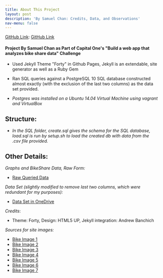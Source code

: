 ```yaml
---
title: About This Project
layout: post
description: 'By Samuel Chan: Credits, Data, and Observations'
nav-menu: false
---
```


[GitHub Link](https://github.com/SamuelChan123/bikeshareapp):      <a href="https://github.com/SamuelChan123/bikeshareapp" class="icon alt fa-github" target="_blank"><span class="label">GitHub Link</span></a>


#### Project By Samuel Chan as Part of Capital One's "Build a web app that analyzes bike share data" Challenge

* Used Jekyll Theme "Forty" in Github Pages, Jekyll is an extendable, site generator as well as a Ruby Gem

* Ran SQL queries against a PostgreSQL 10 SQL database constructed almost exactly (with the exclusion of the last two columns) as the data set provided.

* _Postgres was installed on a Ubuntu 14.04 Virtual Machine using vagrant and VirtualBox_

## Structure:
* _In the SQL folder, create.sql gives the schema for the SQL database, load.sql is run by setup.sh to load the created db with data from the .csv file provided._


## Other Details:

_Graphs and BikeShare Data, Raw Form:_

* [Raw Queried Data](https://docs.google.com/spreadsheets/d/1rVLPtiSPRDdep2JzK3rndaCvenErN2CiX61xaQPIWig/edit#gid=1112289210)

_Data Set (slightly modified to remove last two columns, which were redundant for my purposes):_
* [Data Set in OneDrive](https://onedrive.live.com/embed?cid=C5E9968C10017902&resid=C5E9968C10017902%21108&authkey=AGS3CfPqFt4CXM0)

_Credits_:
* Theme: Forty, Design: HTML5 UP, Jekyll integration: Andrew Banchich

_Sources for site images:_
* [Bike Image 1](https://images6.alphacoders.com/549/549198.jpg)
* [Bike Image 2](https://3c1703fe8d.site.internapcdn.net/newman/gfx/news/hires/2018/bikesharecom.jpg)
* [Bike Image 3](https://cdn.vox-cdn.com/thumbor/uk-L88Fuk5zXZmu_A0B_U4X3HTg=/0x0:960x720/1200x800/filters:focal(404x284:556x436)/cdn.vox-cdn.com/uploads/chorus_image/image/58251759/spin_bikeshare_facebook.0.jpg)
* [Bike Image 4](https://1105am3mju9f3st1xn20q6ek-wpengine.netdna-ssl.com/wp-content/uploads/2016/06/10520301886_6296562786_b-729x364-1466690964.jpg)
* [Bike Image 5](https://media.gannett-cdn.com/courierjournal/brightcove/29913742001/201705/1885/29913742001_5447959538001_5447937546001-vs.jpg)
* [Bike Image 6](https://ase.org/sites/ase.org/files/styles/featured_blog/public/bike_share2_0_website.png?itok=lL_t-9r1)
* [Bike Image 7](https://whyy.org/wp-content/uploads/2017/12/bigstock-210609340-768x513.jpg)
